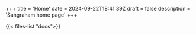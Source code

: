 +++
title = 'Home'
date = 2024-09-22T18:41:39Z
draft = false
description = 'Sangraham home page'
+++

{{< files-list "docs">}}
